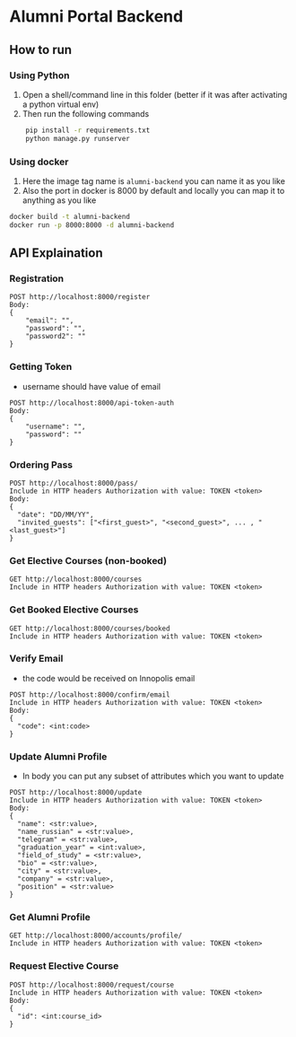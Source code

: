 # Alumni Portal Backend

## How to run

### Using Python
1. Open a shell/command line in this folder (better if it was after activating a python virtual env)
2. Then run the following commands
```bash
    pip install -r requirements.txt
    python manage.py runserver
```
### Using docker
1. Here the image tag name is `alumni-backend` you can name it as you like
2. Also the port in docker is 8000 by default and locally you can map it to anything as you like

```bash
docker build -t alumni-backend
docker run -p 8000:8000 -d alumni-backend
```


## API Explaination

### Registration
```
POST http://localhost:8000/register
Body:
{
    "email": "",
    "password": "",
    "password2": ""
}
```

### Getting Token

* username should have value of email
```
POST http://localhost:8000/api-token-auth
Body:
{
    "username": "",
    "password": ""
}
```

### Ordering Pass
```
POST http://localhost:8000/pass/
Include in HTTP headers Authorization with value: TOKEN <token> 
Body:
{
  "date": "DD/MM/YY",
  "invited_guests": ["<first_guest>", "<second_guest>", ... , "<last_guest>"]
}
```

### Get Elective Courses (non-booked)
```
GET http://localhost:8000/courses
Include in HTTP headers Authorization with value: TOKEN <token> 
```

### Get Booked Elective Courses 
```
GET http://localhost:8000/courses/booked
Include in HTTP headers Authorization with value: TOKEN <token> 
```


### Verify Email
* the code would be received on Innopolis email
```
POST http://localhost:8000/confirm/email
Include in HTTP headers Authorization with value: TOKEN <token>
Body:
{
  "code": <int:code>
}
```

### Update Alumni Profile
* In body you can put any subset of attributes which you want to update
```
POST http://localhost:8000/update
Include in HTTP headers Authorization with value: TOKEN <token>
Body:
{
  "name": <str:value>,
  "name_russian" = <str:value>,
  "telegram" = <str:value>,
  "graduation_year" = <int:value>,
  "field_of_study" = <str:value>,
  "bio" = <str:value>,
  "city" = <str:value>,
  "company" = <str:value>,
  "position" = <str:value>
}
```

### Get Alumni Profile
```
GET http://localhost:8000/accounts/profile/
Include in HTTP headers Authorization with value: TOKEN <token>
```

### Request Elective Course
```
POST http://localhost:8000/request/course
Include in HTTP headers Authorization with value: TOKEN <token>
Body:
{
  "id": <int:course_id>
}
```